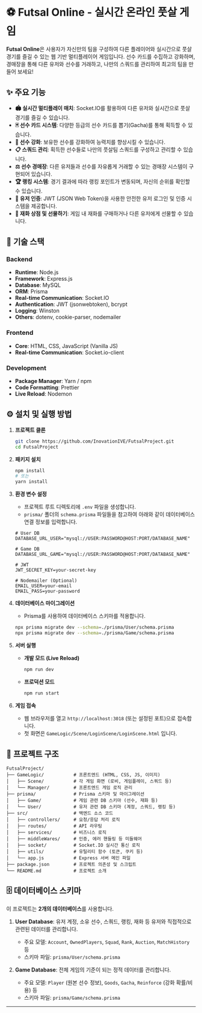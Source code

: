 # ⚽ Futsal Online - 실시간 온라인 풋살 게임

**Futsal Online**은 사용자가 자신만의 팀을 구성하여 다른 플레이어와 실시간으로 풋살 경기를 즐길 수 있는 웹 기반 멀티플레이어 게임입니다. 선수 카드를 수집하고 강화하며, 경매장을 통해 다른 유저와 선수를 거래하고, 나만의 스쿼드를 관리하여 최고의 팀을 만들어 보세요!

## ✨ 주요 기능

- **🏟️ 실시간 멀티플레이 매치**: Socket.IO를 활용하여 다른 유저와 실시간으로 풋살 경기를 즐길 수 있습니다.
- **🃏 선수 카드 시스템**: 다양한 등급의 선수 카드를 뽑기(Gacha)를 통해 획득할 수 있습니다.
- **💪 선수 강화**: 보유한 선수를 강화하여 능력치를 향상시킬 수 있습니다.
- **📋 스쿼드 관리**: 획득한 선수들로 나만의 풋살팀 스쿼드를 구성하고 관리할 수 있습니다.
- **⚖️ 선수 경매장**: 다른 유저들과 선수를 자유롭게 거래할 수 있는 경매장 시스템이 구현되어 있습니다.
- **🏆 랭킹 시스템**: 경기 결과에 따라 랭킹 포인트가 변동되며, 자신의 순위를 확인할 수 있습니다.
- **🔐 유저 인증**: JWT (JSON Web Token)을 사용한 안전한 유저 로그인 및 인증 시스템을 제공합니다.
- **🎁 재화 상점 및 선물하기**: 게임 내 재화를 구매하거나 다른 유저에게 선물할 수 있습니다.

## 🚀 기술 스택

### Backend
- **Runtime**: Node.js
- **Framework**: Express.js
- **Database**: MySQL
- **ORM**: Prisma
- **Real-time Communication**: Socket.IO
- **Authentication**: JWT (jsonwebtoken), bcrypt
- **Logging**: Winston
- **Others**: dotenv, cookie-parser, nodemailer

### Frontend
- **Core**: HTML, CSS, JavaScript (Vanilla JS)
- **Real-time Communication**: Socket.io-client

### Development
- **Package Manager**: Yarn / npm
- **Code Formatting**: Prettier
- **Live Reload**: Nodemon

## ⚙️ 설치 및 실행 방법

1.  **프로젝트 클론**
    ```bash
    git clone https://github.com/InovationIVE/FutsalProject.git
    cd FutsalProject
    ```

2.  **패키지 설치**
    ```bash
    npm install
    # 또는
    yarn install
    ```

3.  **환경 변수 설정**
    - 프로젝트 루트 디렉토리에 `.env` 파일을 생성합니다.
    - `prisma/` 폴더의 `schema.prisma` 파일들을 참고하여 아래와 같이 데이터베이스 연결 정보를 입력합니다.
    ```env
    # User DB
    DATABASE_URL_USER="mysql://USER:PASSWORD@HOST:PORT/DATABASE_NAME"

    # Game DB
    DATABASE_URL_GAME="mysql://USER:PASSWORD@HOST:PORT/DATABASE_NAME"

    # JWT
    JWT_SECRET_KEY=your-secret-key

    # Nodemailer (Optional)
    EMAIL_USER=your-email
    EMAIL_PASS=your-password
    ```

4.  **데이터베이스 마이그레이션**
    - Prisma를 사용하여 데이터베이스 스키마를 적용합니다.
    ```bash
    npx prisma migrate dev --schema=./prisma/User/schema.prisma
    npx prisma migrate dev --schema=./prisma/Game/schema.prisma
    ```

5.  **서버 실행**
    - **개발 모드 (Live Reload)**
      ```bash
      npm run dev
      ```
    - **프로덕션 모드**
      ```bash
      npm run start
      ```

6.  **게임 접속**
    - 웹 브라우저를 열고 `http://localhost:3018` (또는 설정된 포트)으로 접속합니다.
    - 첫 화면은 `GameLogic/Scene/LoginScene/LoginScene.html` 입니다.

## 📁 프로젝트 구조

```
FutsalProject/
├── GameLogic/           # 프론트엔드 (HTML, CSS, JS, 이미지)
│   ├── Scene/           # 각 게임 화면 (로비, 게임플레이, 스쿼드 등)
│   └── Manager/         # 프론트엔드 게임 로직 관리
├── prisma/              # Prisma 스키마 및 마이그레이션
│   ├── Game/            # 게임 관련 DB 스키마 (선수, 재화 등)
│   └── User/            # 유저 관련 DB 스키마 (계정, 스쿼드, 랭킹 등)
├── src/                 # 백엔드 소스 코드
│   ├── controllers/     # 요청/응답 처리 로직
│   ├── routes/          # API 라우팅
│   ├── services/        # 비즈니스 로직
│   ├── middleWares/     # 인증, 에러 핸들링 등 미들웨어
│   ├── socket/          # Socket.IO 실시간 통신 로직
│   ├── utils/           # 유틸리티 함수 (토큰, 쿠키 등)
│   └── app.js           # Express 서버 메인 파일
├── package.json         # 프로젝트 의존성 및 스크립트
└── README.md            # 프로젝트 소개
```

## 🗄️ 데이터베이스 스키마

이 프로젝트는 **2개의 데이터베이스**를 사용합니다.

1.  **User Database**: 유저 계정, 소유 선수, 스쿼드, 랭킹, 재화 등 유저와 직접적으로 관련된 데이터를 관리합니다.
    - 주요 모델: `Account`, `OwnedPlayers`, `Squad`, `Rank`, `Auction`, `MatchHistory` 등
    - 스키마 파일: `prisma/User/schema.prisma`

2.  **Game Database**: 전체 게임의 기준이 되는 정적 데이터를 관리합니다.
    - 주요 모델: `Player` (원본 선수 정보), `Goods`, `Gacha`, `Reinforce` (강화 확률/비용) 등
    - 스키마 파일: `prisma/Game/schema.prisma`

---
